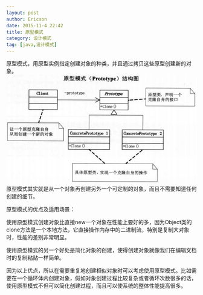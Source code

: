 ```yaml
---
layout: post
author: Ericson
date: 2015-11-4 22:42
title: 原型模式
category: 设计模式
tag: [java,设计模式]
---
```


原型模式，用原型实例指定创建对象的种类，并且通过拷贝这些原型创建新的对象。
![Raw Type](/public/img/java/rawtype.jpg)
原型模式其实就是从一个对象再创建另外一个可定制的对象，而且不需要知道任何创建的细节。

原型模式的优点及适用场景：

使用原型模式创建对象比直接new一个对象在性能上要好的多，因为Object类的clone方法是一个本地方法，它直接操作内存中的二进制流，特别是复制大对象时，性能的差别非常明显。

使用原型模式的另一个好处是简化对象的创建，使得创建对象就像我们在编辑文档时的复制粘贴一样简单。

因为以上优点，所以在需要重复地创建相似对象时可以考虑使用原型模式。比如需要在一个循环体内创建对象，假如对象创建过程比较复杂或者循环次数很多的话，使用原型模式不但可以简化创建过程，而且可以使系统的整体性能提高很多。